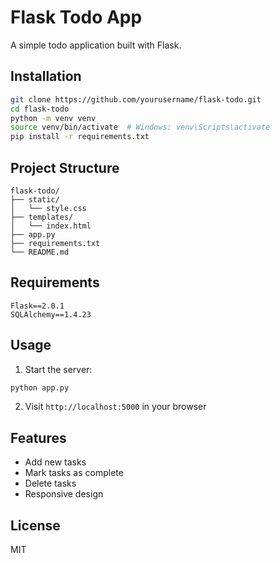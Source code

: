 # Flask Todo App

A simple todo application built with Flask.

## Installation

```bash
git clone https://github.com/yourusername/flask-todo.git
cd flask-todo
python -m venv venv
source venv/bin/activate  # Windows: venv\Scripts\activate
pip install -r requirements.txt
```

## Project Structure
```
flask-todo/
├── static/
│   └── style.css
├── templates/
│   └── index.html
├── app.py
├── requirements.txt
└── README.md
```

## Requirements

```
Flask==2.0.1
SQLAlchemy==1.4.23
```

## Usage

1. Start the server:
```bash
python app.py
```

2. Visit `http://localhost:5000` in your browser

## Features

- Add new tasks
- Mark tasks as complete
- Delete tasks
- Responsive design

## License

MIT